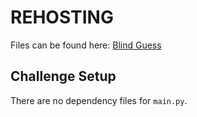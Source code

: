 # REHOSTING

Files can be found here: [Blind Guess](https://github.com/ImaginaryCTF/ImaginaryCTF-2023-Challenges/tree/main/Crypto/blind_guess)

## Challenge Setup
There are no dependency files for `main.py`.
